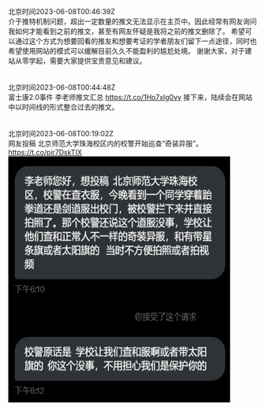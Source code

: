 北京时间2023-06-08T00:46:39Z<br>介于推特机制问题，超出一定数量的推文无法显示在主页中。因此经常有网友询问我如何才能看到之前的推文，甚至有网友怀疑是我将之前的推文删除了。
希望可以通过这个方式为想要回看的推友和想要考证的学者朋友们留下一点途径，同时也希望使用网站的模式可以缓解目前久久不能盈利的尴尬处境。
谢谢大家，对于建站从零学起，需要大家提供宝贵意见和建议。<br><br><br>北京时间2023-06-08T00:44:48Z<br>富士康2.0事件  李老师推文汇总 https://t.co/1Ho7xlg0vy 
接下来，陆续会在网站中以时间线的形式整合过去的推文。<br><br><br>北京时间2023-06-08T00:19:02Z<br>网友投稿
北京师范大学珠海校区内的校警开始巡查“奇装异服”。 https://t.co/pir7DskTIX<br><img src='/temp/image/2023/t-Month-6/1666479892672790528_0.jpg' width='450' height='500'><br><br>